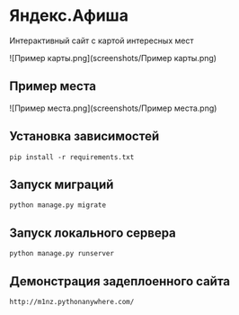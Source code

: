 # Яндекс.Афиша

Интерактивный сайт с картой интересных мест

![Пример карты.png](screenshots/Пример карты.png)

## Пример места

![Пример места.png](screenshots/Пример места.png)

## Установка зависимостей

```commandline
pip install -r requirements.txt
```

## Запуск миграций

```commandline
python manage.py migrate
```

## Запуск локального сервера

```commandline
python manage.py runserver
```

## Демонстрация задеплоенного сайта

`http://m1nz.pythonanywhere.com/`
